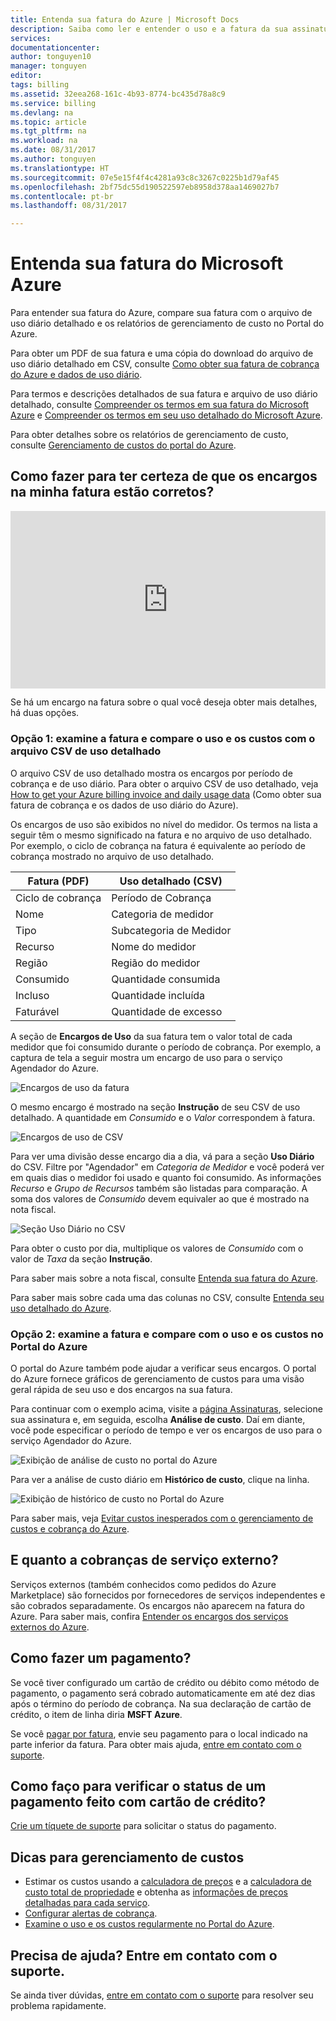 ```yaml
---
title: Entenda sua fatura do Azure | Microsoft Docs
description: Saiba como ler e entender o uso e a fatura da sua assinatura do Azure
services: 
documentationcenter: 
author: tonguyen10
manager: tonguyen
editor: 
tags: billing
ms.assetid: 32eea268-161c-4b93-8774-bc435d78a8c9
ms.service: billing
ms.devlang: na
ms.topic: article
ms.tgt_pltfrm: na
ms.workload: na
ms.date: 08/31/2017
ms.author: tonguyen
ms.translationtype: HT
ms.sourcegitcommit: 07e5e15f4f4c4281a93c8c3267c0225b1d79af45
ms.openlocfilehash: 2bf75dc55d190522597eb8958d378aa1469027b7
ms.contentlocale: pt-br
ms.lasthandoff: 08/31/2017

---
```

# <a name="understand-your-bill-for-microsoft-azure"></a>Entenda sua fatura do Microsoft Azure
Para entender sua fatura do Azure, compare sua fatura com o arquivo de uso diário detalhado e os relatórios de gerenciamento de custo no Portal do Azure.

Para obter um PDF de sua fatura e uma cópia do download do arquivo de uso diário detalhado em CSV, consulte [Como obter sua fatura de cobrança do Azure e dados de uso diário](billing-download-azure-invoice-daily-usage-date.md). 

Para termos e descrições detalhados de sua fatura e arquivo de uso diário detalhado, consulte [Compreender os termos em sua fatura do Microsoft Azure](billing-understand-your-invoice.md) e [Compreender os termos em seu uso detalhado do Microsoft Azure](billing-understand-your-usage.md). 

Para obter detalhes sobre os relatórios de gerenciamento de custo, consulte [Gerenciamento de custos do portal do Azure](https://docs.microsoft.com/en-us/azure/billing/billing-getting-started).

## <a name="charges"></a>Como fazer para ter certeza de que os encargos na minha fatura estão corretos?
<div style="padding-top: 56.25%; position: relative; width: 100%;">
<iframe style="position: absolute;top: 0;left: 0;right: 0;bottom: 0;" width="100%" height="100%" src="https://www.youtube.com/embed/3YegFD769Pk" frameborder="0" allowfullscreen></iframe>
</div>

Se há um encargo na fatura sobre o qual você deseja obter mais detalhes, há duas opções.

### <a name="option-1-review-your-invoice-and-compare-the-usage-and-costs-with-the-detailed-usage-csv-file"></a>Opção 1: examine a fatura e compare o uso e os custos com o arquivo CSV de uso detalhado

O arquivo CSV de uso detalhado mostra os encargos por período de cobrança e de uso diário. Para obter o arquivo CSV de uso detalhado, veja [How to get your Azure billing invoice and daily usage data](https://docs.microsoft.com/en-us/azure/billing/billing-download-azure-invoice-daily-usage-date) (Como obter sua fatura de cobrança e os dados de uso diário do Azure).

Os encargos de uso são exibidos no nível do medidor. Os termos na lista a seguir têm o mesmo significado na fatura e no arquivo de uso detalhado. Por exemplo, o ciclo de cobrança na fatura é equivalente ao período de cobrança mostrado no arquivo de uso detalhado.

 | Fatura (PDF) | Uso detalhado (CSV)|
 | --- | --- |
|Ciclo de cobrança | Período de Cobrança |
 |Nome |Categoria de medidor |
 |Tipo |Subcategoria de Medidor |
 |Recurso |Nome do medidor |
 |Região |Região do medidor |
 |Consumido |Quantidade consumida |
 |Incluso |Quantidade incluída |
 |Faturável |Quantidade de excesso |

A seção de **Encargos de Uso** da sua fatura tem o valor total de cada medidor que foi consumido durante o período de cobrança. Por exemplo, a captura de tela a seguir mostra um encargo de uso para o serviço Agendador do Azure.

![Encargos de uso da fatura](./media/billing-understand-your-bill/1.png)

O mesmo encargo é mostrado na seção **Instrução** de seu CSV de uso detalhado. A quantidade em *Consumido* e o *Valor* correspondem à fatura.

![Encargos de uso de CSV](./media/billing-understand-your-bill/2.png)

Para ver uma divisão desse encargo dia a dia, vá para a seção **Uso Diário** do CSV. Filtre por "Agendador" em *Categoria de Medidor* e você poderá ver em quais dias o medidor foi usado e quanto foi consumido. As informações *Recurso* e *Grupo de Recursos* também são listadas para comparação. A soma dos valores de *Consumido* devem equivaler ao que é mostrado na nota fiscal.

![Seção Uso Diário no CSV](./media/billing-understand-your-bill/3.png)

Para obter o custo por dia, multiplique os valores de *Consumido* com o valor de *Taxa* da seção **Instrução**.

Para saber mais sobre a nota fiscal, consulte [Entenda sua fatura do Azure](billing-understand-your-invoice.md).

Para saber mais sobre cada uma das colunas no CSV, consulte [Entenda seu uso detalhado do Azure](billing-understand-your-invoice.md).

### <a name="option-2-review-your-invoice-and-compare-with-the-usage-and-costs-in-the-azure-portal"></a>Opção 2: examine a fatura e compare com o uso e os custos no Portal do Azure

O portal do Azure também pode ajudar a verificar seus encargos. O portal do Azure fornece gráficos de gerenciamento de custos para uma visão geral rápida de seu uso e dos encargos na sua fatura.

Para continuar com o exemplo acima, visite a [página Assinaturas](https://portal.azure.com/#blade/Microsoft_Azure_Billing/SubscriptionsBlade), selecione sua assinatura e, em seguida, escolha **Análise de custo**. Daí em diante, você pode especificar o período de tempo e ver os encargos de uso para o serviço Agendador do Azure.

![Exibição de análise de custo no portal do Azure](./media/billing-understand-your-bill/4.png)

Para ver a análise de custo diário em **Histórico de custo**, clique na linha.

![Exibição de histórico de custo no Portal do Azure](./media/billing-understand-your-bill/5.png)

Para saber mais, veja [Evitar custos inesperados com o gerenciamento de custos e cobrança do Azure](billing-getting-started.md#costs).

## <a name="external"></a>E quanto a cobranças de serviço externo?
Serviços externos (também conhecidos como pedidos do Azure Marketplace) são fornecidos por fornecedores de serviços independentes e são cobrados separadamente. Os encargos não aparecem na fatura do Azure. Para saber mais, confira [Entender os encargos dos serviços externos do Azure](billing-understand-your-azure-marketplace-charges.md).

## <a name="payment"></a>Como fazer um pagamento?

Se você tiver configurado um cartão de crédito ou débito como método de pagamento, o pagamento será cobrado automaticamente em até dez dias após o término do período de cobrança. Na sua declaração de cartão de crédito, o item de linha diria **MSFT Azure**.

Se você [pagar por fatura](billing-how-to-pay-by-invoice.md), envie seu pagamento para o local indicado na parte inferior da fatura. Para obter mais ajuda, [entre em contato com o suporte](https://portal.azure.com/?#blade/Microsoft_Azure_Support/HelpAndSupportBlade).

## <a name="how-do-i-check-the-status-of-a-payment-made-by-credit-card"></a>Como faço para verificar o status de um pagamento feito com cartão de crédito?

[Crie um tíquete de suporte](https://portal.azure.com/?#blade/Microsoft_Azure_Support/HelpAndSupportBlade) para solicitar o status do pagamento. 

## <a name="tips-for-cost-management"></a>Dicas para gerenciamento de custos
- Estimar os custos usando a [calculadora de preços](https://azure.microsoft.com/pricing/calculator/) e a [calculadora de custo total de propriedade](https://aka.ms/azure-tco-calculator) e obtenha as [informações de preços detalhadas para cada serviço](https://azure.microsoft.com/en-us/pricing/).
- [Configurar alertas de cobrança](billing-set-up-alerts.md).
- [Examine o uso e os custos regularmente no Portal do Azure](billing-getting-started.md#costs).

## <a name="need-help-contact-support"></a>Precisa de ajuda? Entre em contato com o suporte.

Se ainda tiver dúvidas, [entre em contato com o suporte](https://portal.azure.com/?#blade/Microsoft_Azure_Support/HelpAndSupportBlade) para resolver seu problema rapidamente.

